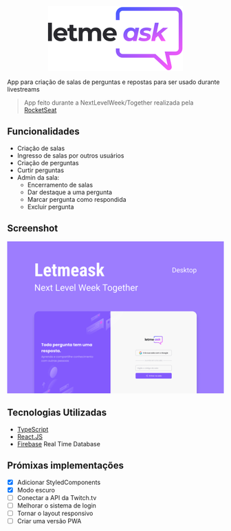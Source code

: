 <center>
  <img src="src/assets/images/logo.svg" alt="letmeask"/>
</center>

App para criação de salas de perguntas e repostas para ser usado durante livestreams

> App feito durante a NextLevelWeek/Together realizada pela [RocketSeat](https://rocketseat.com.br)

## Funcionalidades
- Criação de salas
- Ingresso de salas por outros usuários
- Criação de perguntas
- Curtir perguntas
- Admin da sala:
  * Encerramento de salas
  * Dar destaque a uma pergunta
  * Marcar pergunta como respondida
  * Excluir pergunta

## Screenshot
![screenshot][shot]

## Tecnologias Utilizadas
- [TypeScript](https://typescriptlang.org)
- [React.JS](https://reactjs.org)
- [Firebase](https://firebase.google.com) Real Time Database

## Prómixas implementações
- [x] Adicionar StyledComponents
- [x] Modo escuro
- [ ] Conectar a API da Twitch.tv
- [ ] Melhorar o sistema de login
- [ ] Tornar o layout responsivo
- [ ] Criar uma versão PWA

[shot]: .github/cover.png
